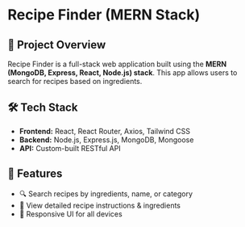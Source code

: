 # Recipe Finder (MERN Stack)

## 📌 Project Overview
Recipe Finder is a full-stack web application built using the **MERN (MongoDB, Express, React, Node.js) stack**. This app allows users to search for recipes based on ingredients.

## 🛠️ Tech Stack
- **Frontend:** React, React Router, Axios, Tailwind CSS
- **Backend:** Node.js, Express.js, MongoDB, Mongoose
- **API:** Custom-built RESTful API

## 🚀 Features
- 🔍 Search recipes by ingredients, name, or category
- 📜 View detailed recipe instructions & ingredients
- 📡 Responsive UI for all devices
